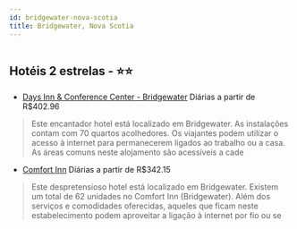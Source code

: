 ```yaml
---
id: bridgewater-nova-scotia
title: Bridgewater, Nova Scotia
---
```


<center><img src="http://photos.hotelbeds.com/giata/32/323699/323699a_hb_a_002.jpg" alt="" /></center>


## Hotéis 2 estrelas - ⭐️⭐️

-    [Days Inn & Conference Center - Bridgewater](https://www.hurb.com/hoteis/bridgewater/days-inn-conference-center-bridgewater-JNP-JP194938?cmp=18055) Diárias a partir de R$402.96
   > Este encantador hotel está localizado em Bridgewater. As instalações contam com 70 quartos acolhedores. Os viajantes podem utilizar o acesso à internet para permanecerem ligados ao trabalho ou a casa. As áreas comuns neste alojamento são acessíveis a cade
-    [Comfort Inn](https://www.hurb.com/hoteis/bridgewater/comfort-inn-JNP-JP901381?cmp=18055) Diárias a partir de R$342.15
   > Este despretensioso hotel está localizado em Bridgewater. Existem um total de 62 unidades no Comfort Inn (Bridgewater). Além dos serviços e comodidades oferecidas, aqueles que ficam neste estabelecimento podem aproveitar a ligação à internet por fio ou se
